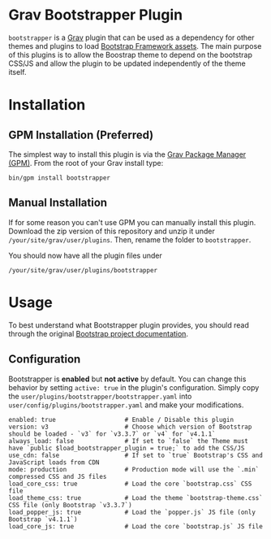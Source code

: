 # Grav Bootstrapper Plugin


`bootstrapper` is a [Grav](http://github.com/getgrav/grav) plugin that can be used as a dependency for other themes and plugins to load [Bootstrap Framework assets](http://getbootstrap.com/).  The main purpose of this plugins is to allow the Boostrap theme to depend on the bootstrap CSS/JS and allow the plugin to be updated independently of the theme itself.

# Installation

## GPM Installation (Preferred)

The simplest way to install this plugin is via the [Grav Package Manager (GPM)](http://learn.getgrav.org/advanced/grav-gpm).  From the root of your Grav install type:

    bin/gpm install bootstrapper

## Manual Installation 

If for some reason you can't use GPM you can manually install this plugin. Download the zip version of this repository and unzip it under `/your/site/grav/user/plugins`. Then, rename the folder to `bootstrapper`.

You should now have all the plugin files under

	/your/site/grav/user/plugins/bootstrapper

# Usage

To best understand what Bootstrapper plugin provides, you should read through the original [Bootstrap project documentation](http://getbootstrap.com/).

## Configuration

Bootstrapper is **enabled** but **not active** by default.  You can change this behavior by setting `active: true` in the plugin's configuration.  Simply copy the `user/plugins/bootstrapper/bootstrapper.yaml` into `user/config/plugins/bootstrapper.yaml` and make your modifications.

```
enabled: true                   # Enable / Disable this plugin
version: v3                     # Choose which version of Bootstrap should be loaded - `v3` for `v3.3.7` or `v4` for `v4.1.1`
always_load: false              # If set to `false` the Theme must have `public $load_bootstrapper_plugin = true;` to add the CSS/JS
use_cdn: false					# If set to `true` Bootstrap's CSS and JavaScript loads from CDN
mode: production                # Production mode will use the `.min` compressed CSS and JS files
load_core_css: true             # Load the core `bootstrap.css` CSS file
load_theme_css: true            # Load the theme `bootstrap-theme.css` CSS file (only Bootstrap `v3.3.7`)
load_popper_js: true            # Load the `popper.js` JS file (only Bootstrap `v4.1.1`)
load_core_js: true              # Load the core `bootstrap.js` JS file
```
